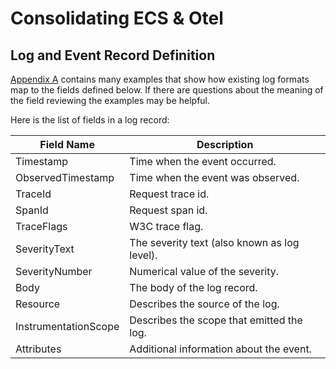 # Consolidating ECS & Otel


## Log and Event Record Definition

[Appendix A](#appendix-a-example-mappings) contains many examples that show how
existing log formats map to the fields defined below. If there are questions
about the meaning of the field reviewing the examples may be helpful.

Here is the list of fields in a log record:

Field Name     |Description
---------------|--------------------------------------------
Timestamp      |Time when the event occurred.
ObservedTimestamp|Time when the event was observed.
TraceId        |Request trace id.
SpanId         |Request span id.
TraceFlags     |W3C trace flag.
SeverityText   |The severity text (also known as log level).
SeverityNumber |Numerical value of the severity.
Body           |The body of the log record.
Resource       |Describes the source of the log.
InstrumentationScope|Describes the scope that emitted the log.
Attributes     |Additional information about the event.
